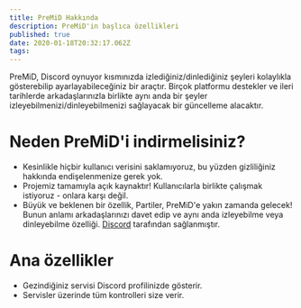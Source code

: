 ```yaml
---
title: PreMiD Hakkında
description: PreMiD'in başlıca özellikleri
published: true
date: 2020-01-18T20:32:17.062Z
tags:
---
```


PreMiD, Discord oynuyor kısmınızda izlediğiniz/dinlediğiniz şeyleri kolaylıkla gösterebilip ayarlayabileceğiniz bir araçtır. Birçok platformu destekler ve ileri tarihlerde arkadaşlarınızla birlikte aynı anda bir şeyler izleyebilmenizi/dinleyebilmenizi sağlayacak bir güncelleme alacaktır.

# Neden PreMiD'i indirmelisiniz?
- Kesinlikle hiçbir kullanıcı verisini saklamıyoruz, bu yüzden gizliliğiniz hakkında endişelenmenize gerek yok.
- Projemiz tamamıyla açık kaynaktır! Kullanıcılarla birlikte çalışmak istiyoruz - onlara karşı değil.
- Büyük ve beklenen bir özellik, Partiler, PreMiD'e yakın zamanda gelecek! Bunun anlamı arkadaşlarınızı davet edip ve aynı anda izleyebilme veya dinleyebilme özelliği. [Discord](https://discordapp.com/) tarafından sağlanmıştır.

# Ana özellikler
- Gezindiğiniz servisi Discord profilinizde gösterir.
- Servisler üzerinde tüm kontrolleri size verir.
